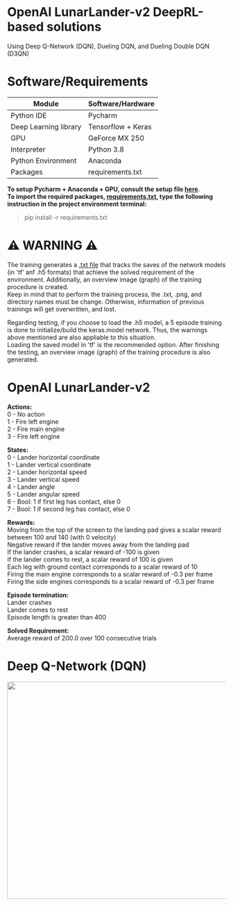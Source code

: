 # OpenAI LunarLander-v2 DeepRL-based solutions
Using Deep Q-Network (DQN), Dueling DQN, and Dueling Double DQN (D3QN)

# Software/Requirements
Module | Software/Hardware
------------- | -------------
Python IDE | Pycharm
Deep Learning library | Tensorflow + Keras
GPU | GeForce MX 250
Interpreter | Python 3.8
Python Environment | Anaconda
Packages | requirements.txt

**To setup Pycharm + Anaconda + GPU, consult the setup file [here](setup.txt)**.  
**To import the required packages, [requirements.txt](DQN/requirements.txt), type the following instruction in the project environment terminal:**  
> pip install -r requirements.txt

# :warning: **WARNING** :warning:  
The training generates a [.txt file](DQN/saved_networks.txt) that tracks the saves of the network models (in 'tf' anf .h5 formats) that achieve the solved requirement of the environment. Additionally, an overview image (graph) of the training procedure is created.   
Keep in mind that to perform the training process, the .txt, .png, and directory names must be change. Otherwise, information of previous trainings  will get overwritten, and lost.  

Regarding testing, if you choose to load the .h5 model, a 5 episode training is done to initialize/build the keras.model network. Thus, the warnings above mentioned are also appliable to this situation.   
Loading the saved model in 'tf' is the recommended option. After finishing the testing, an overview image (graph) of the training procedure is also generated.

# OpenAI LunarLander-v2
**Actions:**<br />
0 - No action  
1 - Fire left engine  
2 - Fire main engine  
3 - Fire left engine  

**States:**<br />
0 - Lander horizontal coordinate  
1 - Lander vertical coordinate  
2 - Lander horizontal speed  
3 - Lander vertical speed  
4 - Lander angle  
5 - Lander angular speed  
6 - Bool: 1 if first leg has contact, else 0  
7 - Bool: 1 if second leg has contact, else 0  

**Rewards:**<br />
Moving from the top of the screen to the landing pad gives a scalar reward between 100 and 140 (with 0 velocity)  
Negative reward if the lander moves away from the landing pad   
If the lander crashes, a scalar reward of -100 is given  
If the lander comes to rest, a scalar reward of 100 is given  
Each leg with ground contact corresponds to a scalar reward of 10  
Firing the main engine corresponds to a scalar reward of -0.3 per frame   
Firing the side engines corresponds to a scalar reward of -0.3 per frame   

**Episode termination:**<br />
Lander crashes  
Lander comes to rest  
Episode length is greater than 400  

**Solved Requirement:**<br />
Average reward of 200.0 over 100 consecutive trials

# Deep Q-Network (DQN)
<p align="center">
  <img width="950" height="500" src="https://user-images.githubusercontent.com/79323290/109340337-cb6c5480-7860-11eb-9411-42b8e0d5941d.png">
</p>
       
